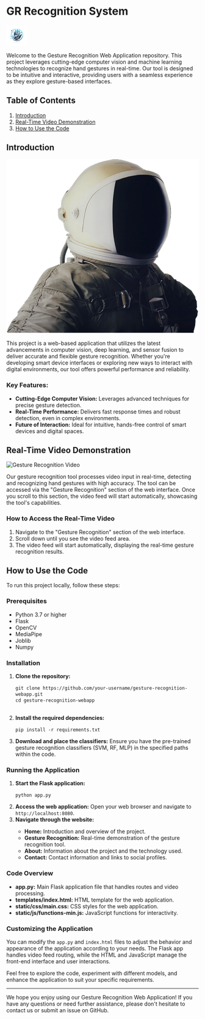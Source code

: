 # GR Recognition System 

  <img src="static/images/logo.png" alt="Global Logo">

  <p>Welcome to the Gesture Recognition Web Application repository. This project leverages cutting-edge computer vision and machine learning technologies to recognize hand gestures in real-time. Our tool is designed to be intuitive and interactive, providing users with a seamless experience as they explore gesture-based interfaces.</p>

  <h2>Table of Contents</h2>
  <ol>
    <li><a href="#introduction">Introduction</a></li>
    <li><a href="#real-time-video-demonstration">Real-Time Video Demonstration</a></li>
    <li><a href="#how-to-use-the-code">How to Use the Code</a></li>
  </ol>

  <h2 id="introduction">Introduction</h2>

  <img src="static/images/introduction-visual.png" alt="Gesture Recognition">

  <p>This project is a web-based application that utilizes the latest advancements in computer vision, deep learning, and sensor fusion to deliver accurate and flexible gesture recognition. Whether you're developing smart device interfaces or exploring new ways to interact with digital environments, our tool offers powerful performance and reliability.</p>

  <h3>Key Features:</h3>
  <ul>
    <li><strong>Cutting-Edge Computer Vision:</strong> Leverages advanced techniques for precise gesture detection.</li>
    <li><strong>Real-Time Performance:</strong> Delivers fast response times and robust detection, even in complex environments.</li>
    <li><strong>Future of Interaction:</strong> Ideal for intuitive, hands-free control of smart devices and digital spaces.</li>
  </ul>

  <h2 id="real-time-video-demonstration">Real-Time Video Demonstration</h2>

  <img src="static/images/rec_vid.mov" alt="Gesture Recognition Video">

  <p>Our gesture recognition tool processes video input in real-time, detecting and recognizing hand gestures with high accuracy. The tool can be accessed via the "Gesture Recognition" section of the web interface. Once you scroll to this section, the video feed will start automatically, showcasing the tool's capabilities.</p>

  <h3>How to Access the Real-Time Video</h3>
  <ol>
    <li>Navigate to the "Gesture Recognition" section of the web interface.</li>
    <li>Scroll down until you see the video feed area.</li>
    <li>The video feed will start automatically, displaying the real-time gesture recognition results.</li>
  </ol>

  <h2 id="how-to-use-the-code">How to Use the Code</h2>

  <p>To run this project locally, follow these steps:</p>

  <h3>Prerequisites</h3>
  <ul>
    <li>Python 3.7 or higher</li>
    <li>Flask</li>
    <li>OpenCV</li>
    <li>MediaPipe</li>
    <li>Joblib</li>
    <li>Numpy</li>
  </ul>

  <h3>Installation</h3>
  <ol>
    <li><strong>Clone the repository:</strong></li>
    <pre><code>git clone https://github.com/your-username/gesture-recognition-webapp.git
cd gesture-recognition-webapp
    </code></pre>
    <li><strong>Install the required dependencies:</strong></li>
    <pre><code>pip install -r requirements.txt</code></pre>
    <li><strong>Download and place the classifiers:</strong> Ensure you have the pre-trained gesture recognition classifiers (SVM, RF, MLP) in the specified paths within the code.</li>
  </ol>

  <h3>Running the Application</h3>
  <ol>
    <li><strong>Start the Flask application:</strong></li>
    <pre><code>python app.py</code></pre>
    <li><strong>Access the web application:</strong> Open your web browser and navigate to <code>http://localhost:8080</code>.</li>
    <li><strong>Navigate through the website:</strong></li>
    <ul>
      <li><strong>Home:</strong> Introduction and overview of the project.</li>
      <li><strong>Gesture Recognition:</strong> Real-time demonstration of the gesture recognition tool.</li>
      <li><strong>About:</strong> Information about the project and the technology used.</li>
      <li><strong>Contact:</strong> Contact information and links to social profiles.</li>
    </ul>
  </ol>

  <h3>Code Overview</h3>
  <ul>
    <li><strong>app.py:</strong> Main Flask application file that handles routes and video processing.</li>
    <li><strong>templates/index.html:</strong> HTML template for the web application.</li>
    <li><strong>static/css/main.css:</strong> CSS styles for the web application.</li>
    <li><strong>static/js/functions-min.js:</strong> JavaScript functions for interactivity.</li>
  </ul>

  <h3>Customizing the Application</h3>
  <p>You can modify the <code>app.py</code> and <code>index.html</code> files to adjust the behavior and appearance of the application according to your needs. The Flask app handles video feed routing, while the HTML and JavaScript manage the front-end interface and user interactions.</p>

  <p>Feel free to explore the code, experiment with different models, and enhance the application to suit your specific requirements.</p>

  <hr>

  <p>We hope you enjoy using our Gesture Recognition Web Application! If you have any questions or need further assistance, please don't hesitate to contact us or submit an issue on GitHub.</p>

